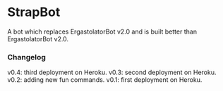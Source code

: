 # StrapBot
A bot which replaces ErgastolatorBot v2.0 and is built better than ErgastolatorBot v2.0.

### Changelog
v0.4: third deployment on Heroku.
v0.3: second deployment on Heroku.
v0.2: adding new fun commands.
v0.1: first deployment on Heroku.
